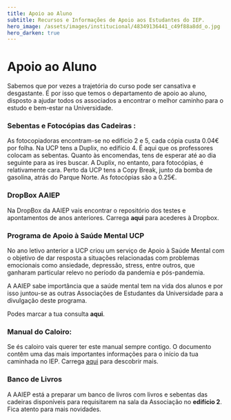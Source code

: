 ```yaml
---
title: Apoio ao Aluno
subtitle: Recursos e Informações de Apoio aos Estudantes do IEP.
hero_image: /assets/images/institucional/48349136441_c49f88a8dd_o.jpg
hero_darken: true
---
```


# Apoio ao Aluno 

Sabemos que por vezes a trajetória do curso pode ser cansativa e desgastante. É por isso que temos o departamento de apoio ao aluno, disposto a ajudar todos os associados a encontrar o melhor caminho para o estudo e bem-estar na Universidade. 

### Sebentas e Fotocópias das Cadeiras :

As fotocopiadoras encontram-se no edifício 2 e 5, cada cópia custa 0.04€ por folha. Na UCP tens a Duplix, no edifício 4. É aqui que os professores colocam as sebentas. Quanto às encomendas, tens de esperar até ao dia seguinte para as ires buscar. A Duplix, no entanto, para fotocópias, é relativamente cara. Perto da UCP tens a Copy Break, junto da bomba de gasolina, atrás do Parque Norte. As fotocópias são a 0.25€. 

### DropBox AAIEP
Na DropBox da AAIEP vais encontrar o repositório dos testes e apontamentos de anos anteriores. Carrega **aqui** para acederes à Dropbox. 

### Programa de Apoio à Saúde Mental UCP

No ano letivo anterior a UCP criou um serviço de Apoio à Saúde Mental com o objetivo de dar resposta a situações relacionadas com problemas emocionais como ansiedade, depressão, stress, entre outros, que ganharam particular relevo no período da pandemia e pós-pandemia. 

A AAIEP sabe importância que a saúde mental tem na vida dos alunos e por isso juntou-se as outras Associações de Estudantes da Universidade para a divulgação deste programa. 

Podes marcar a tua consulta **aqui**. 

### Manual do Caloiro: 

Se és caloiro vais querer ter este manual sempre contigo. O documento contêm uma das mais importantes informações para o início da tua caminhada no IEP. Carrega [aqui](https://drive.google.com/file/d/16EauttykLi9ctwVkC4DEP0pj91aqPzuA/view?usp=drive_link) para descobrir mais. 

### Banco de Livros

A AAIEP está a preparar um banco de livros com livros e sebentas das cadeiras disponíveis para requisitarem na sala da Associação no **edifício 2**. Fica atento para mais novidades. 

